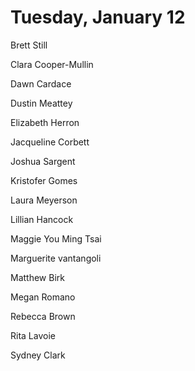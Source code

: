 # Tuesday, January 12

Brett Still

Clara Cooper-Mullin

Dawn Cardace

Dustin Meattey

Elizabeth Herron

Jacqueline Corbett

Joshua Sargent

Kristofer Gomes

Laura Meyerson

Lillian Hancock

Maggie You Ming Tsai

Marguerite vantangoli

Matthew Birk

Megan Romano

Rebecca Brown

Rita Lavoie

Sydney Clark
